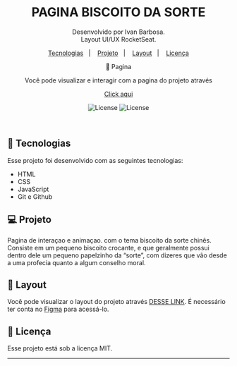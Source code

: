 <h1 align="center"> PAGINA BISCOITO DA SORTE </h1>

<p align="center">
Desenvolvido por Ivan Barbosa.<br>
Layout UI/UX RocketSeat.
</p>

<p align="center">
  <a href="#-tecnologias">Tecnologias</a>&nbsp;&nbsp;&nbsp;|&nbsp;&nbsp;&nbsp;
  <a href="#-projeto">Projeto</a>&nbsp;&nbsp;&nbsp;|&nbsp;&nbsp;&nbsp;
  <a href="#-layout">Layout</a>&nbsp;&nbsp;&nbsp;|&nbsp;&nbsp;&nbsp;
  <a href="#memo-licença">Licença</a>
</p>
<p align="center">
🔖 Pagina
</p>

<p align="center">
Você pode visualizar e interagir com a pagina do projeto através 
</p>

<p align="center">
<a href="https://ivanbs14.github.io/Fortune_Cookie/">Click aqui </a>
</p>

<p align="center">
  <img alt="License" src="./apresents/Captura de Tela 2022-12-26 às 15.11.55.png">
  
  <img alt="License" src="./apresents/Captura de Tela 2022-12-26 às 15.13.31.png">

</p>

<br>

## 🚀 Tecnologias

Esse projeto foi desenvolvido com as seguintes tecnologias:

- HTML
- CSS
- JavaScript
- Git e Github

## 💻 Projeto

Pagina de interaçao e animaçao. com o tema biscoito da sorte chinês. Consiste em um pequeno biscoito crocante, e que geralmente possui dentro dele um pequeno papelzinho da “sorte”, com dizeres que vão desde a uma profecia quanto a algum conselho moral.

## 🔖 Layout

Você pode visualizar o layout do projeto através [DESSE LINK](https://www.figma.com/file/siq4KFMgVS65XMpZC3l6jA/Biscoito-da-Sorte-(Community)?node-id=0%3A1&t=pbOhpvxQnMmhPO7p-0). É necessário ter conta no [Figma](https://figma.com) para acessá-lo.
<p align="center">
</p>

## :memo: Licença

Esse projeto está sob a licença MIT.

---
